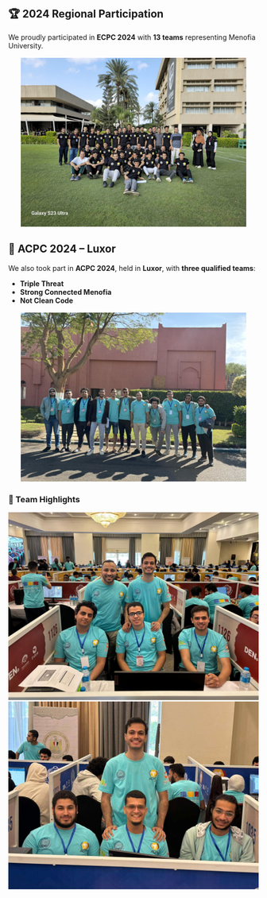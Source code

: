 ## 🏆 2024 Regional Participation

We proudly participated in **ECPC 2024** with **13 teams** representing Menofia University.

<div class="image-item" style="max-width: 90%; margin: 1rem auto;">
  <img src="../../assets/images/events/2024/ECPC24.jpg" alt="ECPC 2024" loading="lazy">
</div>

## 🏅 ACPC 2024 – Luxor

We also took part in **ACPC 2024**, held in **Luxor**, with **three qualified teams**:

- **Triple Threat**  
- **Strong Connected Menofia**
- **Not Clean Code**

<div class="image-item" style="max-width: 90%; margin: 1rem auto;">
  <img src="../../assets/images/events/2024/ACPC'24.jpg" alt="ACPC 2024" loading="lazy">
</div>

### 📸 Team Highlights

<div class="image-grid">
  <div class="image-item">
    <img src="../../assets/images/events/2024/tripple-threat-team.jpg" alt="Triple Threat Team" loading="lazy">
  </div>
  <div class="image-item">
    <img src="../../assets/images/events/2024/strong-connected-menofia.jpg" alt="Strong Connected Menofia Team" loading="lazy">
  </div>
</div>
